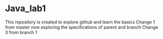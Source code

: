 # Java_lab1
This repository is created to explore github and learn the basics
Change 1 from master
now exploring the specifications of parent and branch 
Change 3 from branch 1
